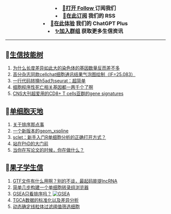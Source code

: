 
<h3 align="center">   
<li> <a href="https://app.follow.is/share/feeds/86231884517090304">🌈打开 Follow </a>订阅我们</li>  

<li> <a href="https://bioinforss-channel.vercel.app/">🎈在此订阅</a> 我们的 RSS</li>  

<li> <a href="https://kyplus.092420.xyz/">🌟在此体验</a> 我们的 ChatGPT Plus </li>  

<li> <a href="https://t.me/BioInfoTalk">✨加入群组</a> 获取更多生信资讯</li>  
</h3>

------------------

## 📝[生信技能树](https://github.com/ixxmu/mp_duty/issues?q=label%3A%E7%94%9F%E4%BF%A1%E6%8A%80%E8%83%BD%E6%A0%91+is%3Aclosed)
<!-- 1issueTable -->

1. [为什么长度差异如此大的染色体的基因数量反而差不多](https://github.com/ixxmu/mp_duty/issues/6929) 
2. [高分杂志同款cellchat细胞通讯结果气泡图绘制（IF=25.083）](https://github.com/ixxmu/mp_duty/issues/6921) 
3. [一行代码转换h5ad为seurat：超简单](https://github.com/ixxmu/mp_duty/issues/6915) 
4. [细胞程序性死亡相关基因都一两千个了啊](https://github.com/ixxmu/mp_duty/issues/6908) 
5. [CNS大刊超爱用的CD8+ T cells亚群的gene signatures](https://github.com/ixxmu/mp_duty/issues/6906) 
<!-- 1issueTable -->
## 📝[单细胞天地](https://github.com/ixxmu/mp_duty/issues?q=label%3A%E5%8D%95%E7%BB%86%E8%83%9E%E5%A4%A9%E5%9C%B0+is%3Aclosed)
<!-- 2issueTable -->

1. [关于排序那点事](https://github.com/ixxmu/mp_duty/issues/6920) 
2. [一个新版本的geom_xspline](https://github.com/ixxmu/mp_duty/issues/6858) 
3. [sclet：新手入门R单细胞分析的正确打开方式？](https://github.com/ixxmu/mp_duty/issues/6588) 
4. [站在PhD的大门前](https://github.com/ixxmu/mp_duty/issues/6578) 
5. [当你在写论文的时候，你在做什么？](https://github.com/ixxmu/mp_duty/issues/6577) 
<!-- 2issueTable -->

## 📝[果子学生信](https://github.com/ixxmu/mp_duty/issues?q=label%3A%E6%9E%9C%E5%AD%90%E5%AD%A6%E7%94%9F%E4%BF%A1+is%3Aclosed)
<!-- 3issueTable -->

1. [GTF文件有什么用啊？别的不谈，最起码能提lncRNA](https://github.com/ixxmu/mp_duty/issues/6080) 
2. [简单几步构建一个单细胞转录组浏览器](https://github.com/ixxmu/mp_duty/issues/5103) 
3. [GSEA只看排序吗？](https://github.com/ixxmu/mp_duty/issues/4920) [![GSEA](https://img.shields.io/github/labels/ixxmu/mp_duty/GSEA)](https://github.com/ixxmu/mp_duty/labels/GSEA)
4. [TGCA数据的标准化以及差异分析](https://github.com/ixxmu/mp_duty/issues/4829) 
5. [动态确定线粒体过滤阈值筛选细胞](https://github.com/ixxmu/mp_duty/issues/4754) 
<!-- 3issueTable -->
